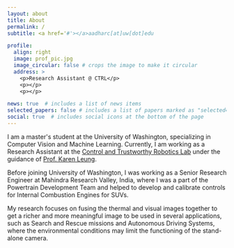 ```yaml
---
layout: about
title: About
permalink: /
subtitle: <a href='#'></a>aadharc[at]uw[dot]edu

profile:
  align: right
  image: prof_pic.jpg
  image_circular: false # crops the image to make it circular
  address: >
    <p>Research Assistant @ CTRL</p>
    <p></p>
    <p></p>

news: true  # includes a list of news items
selected_papers: false # includes a list of papers marked as "selected={true}"
social: true  # includes social icons at the bottom of the page
---
```


I am a master's student at the University of Washington, specializing in Computer Vision and Machine Learning. Currently, I am working as a Research Assistant at the [Control and Trustworthy Robotics Lab](https://depts.washington.edu/ctrl/) under the guidance of [Prof. Karen Leung](https://www.aa.washington.edu/facultyfinder/karen-leung).

<!-- Write your biography here. Tell the world about yourself. Link to your favorite [subreddit](http://reddit.com). You can put a picture in, too. The code is already in, just name your picture `prof_pic.jpg` and put it in the `img/` folder. -->
<!-- 
Put your address / P.O. box / other info right below your picture. You can also disable any these elements by editing `profile` property of the YAML header of your `_pages/about.md`. Edit `_bibliography/papers.bib` and Jekyll will render your [publications page](/al-folio/publications/) automatically. -->

<!-- Link to your social media connections, too. This theme is set up to use [Font Awesome icons](http://fortawesome.github.io/Font-Awesome/) and [Academicons](https://jpswalsh.github.io/academicons/), like the ones below. Add your Facebook, Twitter, LinkedIn, Google Scholar, or just disable all of them. -->

Before joining University of Washington, I was working as a Senior Research Engineer at Mahindra Research Valley, India, where I was a part of the Powertrain Development Team and helped to develop and calibrate controls for Internal Combustion Engines for SUVs.

My research focuses on fusing the thermal and visual images together to get a richer and more meaningful image to be used in several applications, such as Search and Rescue missions and Autonomous Driving Systems, where the environmental conditions may limit the functioning of the stand-alone camera.